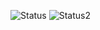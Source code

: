 ![Status](https://github-readme-stats.vercel.app/api?username=ImDavixz&theme=dark&show_icons=true&hide_border=true&count_private=false) ![Status2](https://github-readme-stats.vercel.app/api/top-langs/?username=ImDavixz&size_weight=0.5&count_weight=0.5&theme=dark&hide_border=true)
